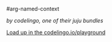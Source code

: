 #arg-named-context

_by codelingo, one of their juju bundles_


[Load up in the codelingo.io/playground](https://codelingo.io/playground/?repo=github.com/codelingo/hub&dir=tenets/codelingo/juju/arg-named-context&tenet=codelingo/juju/arg-named-context)
